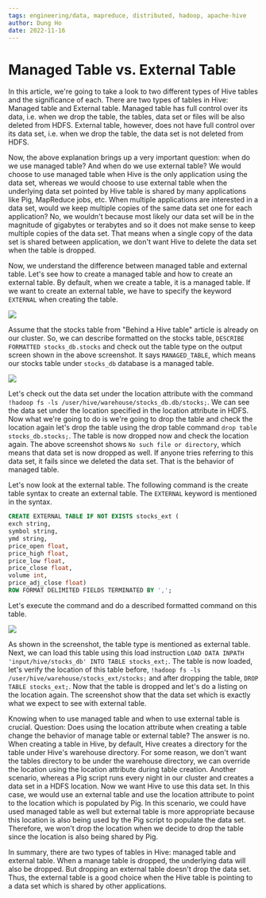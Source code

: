 ```yaml
---
tags: engineering/data, mapreduce, distributed, hadoop, apache-hive
author: Dung Ho
date: 2022-11-16
---
```


# Managed Table vs. External Table

In this article, we're going to take a look to two different types of Hive tables and the significance of each. There are two types of tables in Hive: Managed table and External table. Managed table has full control over its data, i.e. when we drop the table, the tables, data set or files will be also deleted from HDFS. External table, however, does not have full control over its data set, i.e. when we drop the table, the data set is not deleted from HDFS. 

Now, the above explanation brings up a very important question: when do we use managed table? And when do we use external table? We would choose to use managed table when Hive is the only application using the data set, whereas we would choose to use external table when the underlying data set pointed by Hive table is shared by many applications like Pig, MapReduce jobs, etc. When multiple applications are interested in a data set, would we keep multiple copies of the same data set one for each application? No, we wouldn't because most likely our data set will be in the magnitude of gigabytes or terabytes and so it does not make sense to keep multiple copies of the data set. That means when a single copy of the data set is shared between application, we don't want Hive to delete the data set when the table is dropped. 

Now, we understand the difference between managed table and external table. Let's see how to create a managed table and how to create an external table. By default, when we create a table, it is a managed table. If we want to create an external table, we have to specify the keyword `EXTERNAL` when creating the table. 

![](managed-table.png)

Assume that the stocks table from "Behind a Hive table" article is already on our cluster. So, we can describe formatted on the stocks table, `DESCRIBE FORMATTED stocks_db.stocks` and check out the table type on the output screen shown in the above screenshot. It says `MANAGED_TABLE`, which means our stocks table under `stocks_db` database is a managed table. 

![](managed-table-check.png)

Let's check out the data set under the location attribute with the command `!hadoop fs -ls /user/hive/warehouse/stocks_db.db/stocks;`. We can see the data set under the location specified in the location attribute in HDFS. Now what we're going to do is we're going to drop the table and check the location again let's drop the table using the drop table command `drop table stocks_db.stocks;`. The table is now dropped now and check the location again. The above screenshot shows `No such file or directory`, which means that data set is now dropped as well. If anyone tries referring to this data set, it fails since we deleted the data set. That is the behavior of managed table.

Let's now look at the external table. The following command is the create table syntax to create an external table. The `EXTERNAL` keyword is mentioned in the syntax.

```sql
CREATE EXTERNAL TABLE IF NOT EXISTS stocks_ext (
exch string,
symbol string,
ymd string,
price_open float,
price_high float,
price_low float,
price_close float,
volume int,
price_adj_close float)
ROW FORMAT DELIMITED FIELDS TERMINATED BY ',';
```

Let's execute the command and do a described formatted command on this table. 

![](external-table.png)

As shown in the screenshot, the table type is mentioned as external table. Next, we can load this table using this load instruction `LOAD DATA INPATH 'input/hive/stocks_db' INTO TABLE stocks_ext;`. The table is now loaded, let's verify the location of this table before, `!hadoop fs -ls /user/hive/warehouse/stocks_ext/stocks;` and after dropping the table, `DROP TABLE stocks_ext;`. Now that the table is dropped and let's do a listing on the location again. The screenshot show that the data set which is exactly what we expect to see with external table. 

Knowing when to use managed table and when to use external table is crucial. Question: Does using the location attribute when creating a table change the behavior of manage table or external table? The answer is no. When creating a table in Hive, by default, Hive creates a directory for the table under Hive's warehouse directory. For some reason, we don't want the tables directory to be under the warehouse directory, we can override the location using the location attribute during table creation. Another scenario, whereas a Pig script runs every night in our cluster and creates a data set in a HDFS location. Now we want Hive to use this data set. In this case, we would use an external table and use the location attribute to point to the location which is populated by Pig. In this scenario, we could have used managed table as well but external table is more appropriate because this location is also being used by the Pig script to populate the data set. Therefore, we won't drop the location when we decide to drop the table since the location is also being shared by Pig. 

In summary, there are two types of tables in Hive: managed table and external table. When a manage table is dropped, the underlying data will also be dropped. But dropping an external table doesn't drop the data set. Thus, the external table is a good choice when the Hive table is pointing to a data set which is shared by other applications.